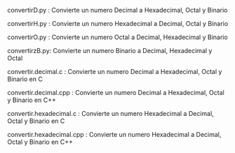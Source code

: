 convertirD.py : Convierte un numero Decimal a Hexadecimal, Octal y Binario

convertirH.py : Convierte un numero Hexadecimal a Decimal, Octal y Binario

convertirO.py : Convierte un numero Octal a Decimal, Hexadecimal y Binario

convertirzB.py: Convierte un numero Binario a Decimal, Hexadecimal y Octal



convertir.decimal.c   : Convierte un numero Decimal a Hexadecimal, Octal y Binario en C

convertir.decimal.cpp : Convierte un numero Decimal a Hexadecimal, Octal y Binario en C++


convertir.hexadecimal.c   :  Convierte un numero Hexadecimal a Decimal, Octal y Binario en C

convertir.hexadecimal.cpp :  Convierte un numero Hexadecimal a Decimal, Octal y Binario en C++
